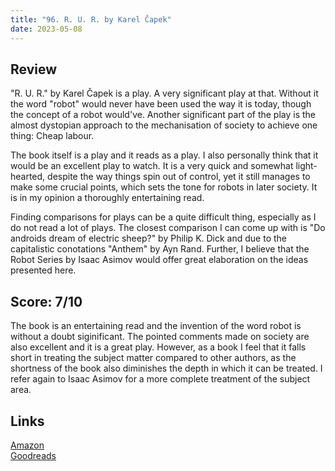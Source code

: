 ```yaml
---
title: "96. R. U. R. by Karel Čapek"
date: 2023-05-08
---
```

## Review
"R. U. R." by Karel Čapek is a play. A very significant play at that. Without it the word "robot" would never have been used the way it is today, though the concept of a robot would've. Another significant part of the play is the almost dystopian approach to the mechanisation of society to achieve one thing: Cheap labour.

The book itself is a play and it reads as a play. I also personally think that it would be an excellent play to watch. It is a very quick and somewhat light-hearted, despite the way things spin out of control, yet it still manages to make some crucial points, which sets the tone for robots in later society. It is in my opinion a thoroughly entertaining read.

Finding comparisons for plays can be a quite difficult thing, especially as I do not read a lot of plays. The closest comparison I can come up with is "Do androids dream of electric sheep?" by Philip K. Dick and due to the capitalistic conotations "Anthem" by Ayn Rand. Further, I believe that the Robot Series by Isaac Asimov would offer great elaboration on the ideas presented here.

## Score: 7/10
The book is an entertaining read and the invention of the word robot is without a doubt siginificant. The pointed comments made on society are also excellent and it is a great play. However, as a book I feel that it falls short in treating the subject matter compared to other authors, as the shortness of the book also diminishes the depth in which it can be treated. I refer again to Isaac Asimov for a more complete treatment of the subject area.
## Links
[Amazon](https://www.amazon.com/R-U-R-Dover-Thrift-Editions-Karel-ebook/dp/B00EA7DBNC?&_encoding=UTF8&tag=phorys-20&linkCode=ur2&linkId=df62bafd4f71555b9738908eec29cfd7&camp=1789&creative=9325)<br>
[Goodreads](https://www.goodreads.com/book/show/436562)